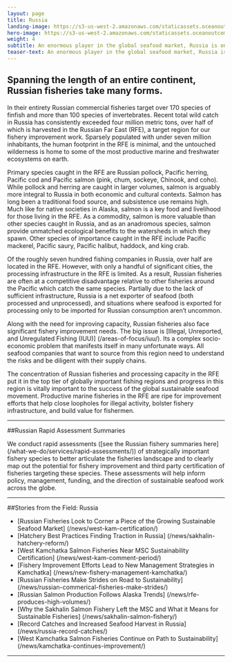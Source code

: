 ```yaml
---
layout: page
title: Russia
landing-image: https://s3-us-west-2.amazonaws.com/staticassets.oceanoutcomes.org/rollover+images/russian-fisheries-hover.jpg
hero-image: https://s3-us-west-2.amazonaws.com/staticassets.oceanoutcomes.org/hero+photos/russianfisherieshero.jpg
weight: 4
subtitle: An enormous player in the global seafood market, Russia is one of the world’s top ten producers of wild fish.
teaser-text: An enormous player in the global seafood market, Russia is one of the world’s top ten producers of wild fish. It is also a vitally important region for the future of sustainable seafood.
---
```

## Spanning the length of an entire continent, Russian fisheries take many forms. 

In their entirety Russian commercial fisheries target over 170 species of finfish and more than 100 species of invertebrates. Recent total wild catch in Russia has consistently exceeded four million metric tons, over half of which is harvested in the Russian Far East (RFE), a target region for our fishery improvement work. Sparsely populated with under seven million inhabitants, the human footprint in the RFE is minimal, and the untouched wilderness is home to some of the most productive marine and freshwater ecosystems on earth.

Primary species caught in the RFE are Russian pollock, Pacific herring, Pacific cod and Pacific salmon (pink, chum, sockeye, Chinook, and coho). While pollock and herring are caught in larger volumes, salmon is arguably more integral to Russia in both economic and cultural contexts. Salmon has long been a traditional food source, and subsistence use remains high. Much like for native societies in Alaska, salmon is a key food and livelihood for those living in the RFE. As a commodity, salmon is more valuable than other species caught in Russia, and as an anadromous species, salmon provide unmatched ecological benefits to the watersheds in which they spawn. Other species of importance caught in the RFE include Pacific mackerel, Pacific saury, Pacific halibut, haddock, and king crab.  

Of the roughly seven hundred fishing companies in Russia, over half are located in the RFE. However, with only a handful of significant cities, the processing infrastructure in the RFE is limited. As a result, Russian fisheries are often at a competitive disadvantage relative to other fisheries around the Pacific which catch the same species. Partially due to the lack of sufficient infrastructure, Russia is a net exporter of seafood (both processed and unprocessed), and situations where seafood is exported for processing only to be imported for Russian consumption aren’t uncommon. 

Along with the need for improving capacity, Russian fisheries also face significant fishery improvement needs. The big issue is [Illegal, Unreported, and Unregulated Fishing (IUU)] (/areas-of-focus/iuu/). Its a complex socio-economic problem that manifests itself in many unfortunate ways. All seafood companies that want to source from this region need to understand the risks and be diligent with their supply chains.

The concentration of Russian fisheries and processing capacity in the RFE put it in the top tier of globally important fishing regions and progress in this region is vitally important to the success of the global sustainable seafood movement. Productive marine fisheries in the RFE are ripe for improvement efforts that help close loopholes for illegal activity, bolster fishery infrastructure, and build value for fishermen.

---
##Russian Rapid Assessment Summaries

We conduct rapid assessments ([see the Russian fishery summaries here] (/what-we-do/services/rapid-assessments/)) of strategically important fishery species to better articulate the fisheries landscape and to clearly map out the potential for fishery improvement and third party certification of fisheries targeting these species. These assessments will help inform policy, management, funding, and the direction of sustainable seafood work across the globe.

---
##Stories from the Field: Russia

* [Russian Fisheries Look to Corner a Piece of the Growing Sustainable Seafood Market] (/news/west-kam-certification/)
* [Hatchery Best Practices Finding Traction in Russia] (/news/sakhalin-hatchery-reform/)
* [West Kamchatka Salmon Fisheries Near MSC Sustainability Certification] (/news/west-kam-comment-period/)
* [Fishery Improvement Efforts Lead to New Management Strategies in Kamchatka] (/news/new-fishery-management-kamchatka/)
* [Russian Fisheries Make Strides on Road to Sustainability] (/news/russian-commerical-fisheries-make-strides/)
* [Russian Salmon Production Follows Alaska Trends] (/news/rfe-produces-high-volumes/)
* [Why the Sakhalin Salmon Fishery Left the MSC and What it Means for Sustainable Fisheries] (/news/sakhalin-salmon-fishery/)
* [Record Catches and Increased Seafood Harvest in Russia] (/news/russia-record-catches/)
* [West Kamchatka Salmon Fisheries Continue on Path to Sustainability] (/news/kamchatka-continues-improvement/)

---
